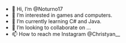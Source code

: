 - 👋 Hi, I’m @Noturno17
- 👀 I’m interested in games and computers.
- 🌱 I’m currently learning C# and Java.
- 💞️ I’m looking to collaborate on ...
- 📫 How to reach me Instagram @Christyan__

<!---
Noturno17/Noturno17 is a ✨ special ✨ repository because its `README.md` (this file) appears on your GitHub profile.
You can click the Preview link to take a look at your changes.
--->
